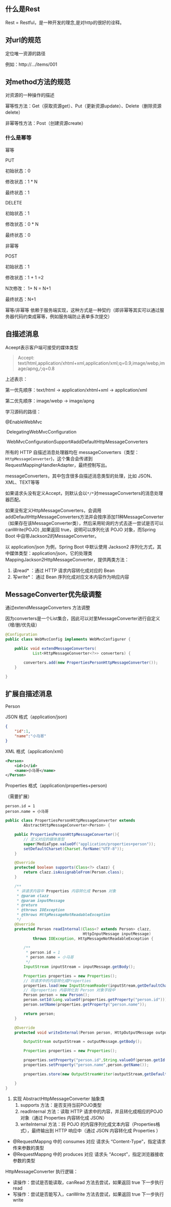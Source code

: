 ## 什么是Rest

Rest = Restful，是一种开发的理念,是对http的很好的诠释。



## 对url的规范

定位唯一资源的路径

例如：http://.../items/001

## 对method方法的规范

对资源的一种操作的描述

幂等性方法：Get（获取资源get）、Put（更新资源update）、Delete（删除资源delete）



非幂等性方法：Post（创建资源create）

### 什么是幂等

幂等

PUT 

初始状态：0

修改状态：1 * N

最终状态：1



DELETE

初始状态：1

修改状态：0 * N

最终状态：0



非幂等

POST

初始状态：1

修改状态：1 + 1 =2 

N次修改： 1+ N = N+1

最终状态：N+1



幂等/非幂等 依赖于服务端实现，这种方式是一种契约（即非幂等其实可以通过服务器代码约束成幂等，例如服务端防止表单多次提交）



## 自描述消息

Aceept表示客户端可接受的媒体类型

>  Accept: text/html,application/xhtml+xml,application/xml;q=0.9,image/webp,image/apng,*/*;q=0.8

上述表示：

第一优先顺序：text/html -> application/xhtml+xml -> application/xml

第二优先顺序：image/webp -> image/apng



学习源码的路径：

@EnableWebMvc

​	DelegatingWebMvcConfiguration

​		WebMvcConfigurationSupport#addDefaultHttpMessageConverters



所有的 HTTP 自描述消息处理器均在 messageConverters（类型：`HttpMessageConverter`)，这个集合会传递到 RequestMappingHandlerAdapter，最终控制写出。



messageConverters，其中包含很多自描述消息类型的处理，比如 JSON、XML、TEXT等等



如果请求头没有定义Accept，则默认会以`*/*`对messageConverters的消息处理器匹配。

如果没有定义HttpMessageConverters，会调用addDefaultHttpMessageConverters方法并会按序添加11种MessageConverter（如果存在该MessageConverter类），然后采用轮询的方式去逐一尝试是否可以 canWrite(POJO) ,如果返回 true，说明可以序列化该 POJO 对象，而Spring Boot 中自带Jackson2的MessageConverter。



以 application/json 为例，Spring Boot 中默认使用 Jackson2 序列化方式，其中媒体类型：application/json，它的处理类 MappingJackson2HttpMessageConverter，提供两类方法：

1. 读read* ：通过 HTTP 请求内容转化成对应的 Bean
2. 写write*： 通过 Bean 序列化成对应文本内容作为响应内容



## MessageConverter优先级调整



通过extendMessageConverters 方法调整

因为converters是一个List集合，因此可以对里MessageConverter进行自定义（增/删/优先级）

```java
@Configuration
public class WebMvcConfig implements WebMvcConfigurer {

    public void extendMessageConverters(
            List<HttpMessageConverter<?>> converters) {

        converters.add(new PropertiesPersonHttpMessageConverter());
    }

}
```



## 扩展自描述消息

Person

JSON 格式（application/json)

```json
{
	"id":1,
	"name":"小马哥"
}
```

XML 格式（application/xml）

```xml
<Person>
    <id>1</id>
    <name>小马哥</name>
</Person>
```

Properties 格式（application/properties+person)

（需要扩展）

```properties
person.id = 1
person.name = 小马哥
```



```java
public class PropertiesPersonHttpMessageConverter extends
        AbstractHttpMessageConverter<Person> {

    public PropertiesPersonHttpMessageConverter(){
        // 定义对应的媒体类型
        super(MediaType.valueOf("application/properties+person"));
        setDefaultCharset(Charset.forName("UTF-8"));
    }

    @Override
    protected boolean supports(Class<?> clazz) {
        return clazz.isAssignableFrom(Person.class);
    }

    /**
     * 讲请求内容中 Properties 内容转化成 Person 对象
     * @param clazz
     * @param inputMessage
     * @return
     * @throws IOException
     * @throws HttpMessageNotReadableException
     */
    @Override
    protected Person readInternal(Class<? extends Person> clazz,
                                  HttpInputMessage inputMessage)
            throws IOException, HttpMessageNotReadableException {

        /**
         * person.id = 1
         * person.name = 小马哥
         */
        InputStream inputStream = inputMessage.getBody();

        Properties properties = new Properties();
        // 将请求中的内容转化成Properties
        properties.load(new InputStreamReader(inputStream,getDefaultCharset()));
        // 将properties 内容转化到 Person 对象字段中
        Person person = new Person();
        person.setId(Long.valueOf(properties.getProperty("person.id")));
        person.setName(properties.getProperty("person.name"));

        return person;
    }

    @Override
    protected void writeInternal(Person person, HttpOutputMessage outputMessage) throws IOException, HttpMessageNotWritableException {

        OutputStream outputStream = outputMessage.getBody();

        Properties properties = new Properties();

        properties.setProperty("person.id",String.valueOf(person.getId()));
        properties.setProperty("person.name",person.getName());

        properties.store(new OutputStreamWriter(outputStream,getDefaultCharset()),"Written by web server");

    }
}
```

1. 实现 AbstractHttpMessageConverter 抽象类
   1. supports 方法：是否支持当前POJO类型
   2. readInternal 方法：读取 HTTP 请求中的内容，并且转化成相应的POJO对象（通过 Properties 内容转化成 JSON）
   3. writeInternal 方法：将 POJO 的内容序列化成文本内容（Properties格式），最终输出到 HTTP 响应中（通过 JSON 内容转化成 Properties ）

* @RequestMappng 中的 consumes 对应 请求头 “Content-Type”，指定请求传来参数的类型
* @RequestMappng 中的 produces   对应 请求头 “Accept”，指定浏览器接收参数的类型



HttpMessageConverter 执行逻辑：

 * 读操作：尝试是否能读取，canRead 方法去尝试，如果返回 true 下一步执行 read
* 写操作：尝试是否能写入，canWrite 方法去尝试，如果返回 true 下一步执行 write





